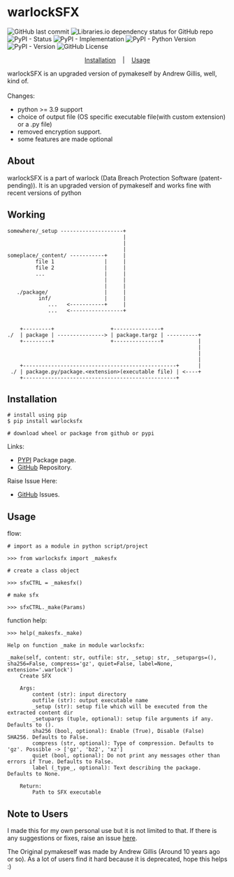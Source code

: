 # warlockSFX

![GitHub last commit](https://img.shields.io/github/last-commit/d33pster/warlockSFX)
![Libraries.io dependency status for GitHub repo](https://img.shields.io/librariesio/github/d33pster/warlockSFX)
![PyPI - Status](https://img.shields.io/pypi/status/warlockSFX)
![PyPI - Implementation](https://img.shields.io/pypi/implementation/warlockSFX)
![PyPI - Python Version](https://img.shields.io/pypi/pyversions/warlockSFX)
![PyPI - Version](https://img.shields.io/pypi/v/warlockSFX)
![GitHub License](https://img.shields.io/github/license/d33pster/warlockSFX)

<p align='center'>
    <a href='#Installation'>Installation</a>
    &nbsp;&nbsp;&nbsp;|&nbsp;&nbsp;&nbsp;
    <a href='#Usage'>Usage</a>
</p>

warlockSFX is an upgraded version of pymakeself by Andrew Gillis, well, kind of.<br><br>
Changes:
- python >= 3.9 support
- choice of output file (OS specific executable file(with custom extension) or a .py file)
- removed encryption support.
- some features are made optional

## About
warlockSFX is a part of warlock (Data Breach Protection Software (patent-pending)). It is an upgraded version of pymakeself and works fine with recent versions of python

## Working
```console
somewhere/_setup --------------------+
                                     |
                                     |
                                     |
someplace/_content/ -----------+     |
         file 1                |     |
         file 2                |     |
         ...                   |     |
                               |     |
                               |     |
   ./package/                  |     |
          inf/                 |     |
             ...   <-----------+     |
             ...   <-----------------+
    

    +---------+                  +---------------+
./  | package | ---------------> | package.targz | ----------+
    +---------+                  +---------------+           |
                                                             |
                                                             |
                                                             |
    +-------------------------------------------------+      |
 ./ | package.py/package.<extension>(executable file) | <----+
    +-------------------------------------------------+

```

## Installation
```console
# install using pip
$ pip install warlocksfx

# download wheel or package from github or pypi
```
Links:

- [PYPI](https://pypi.org/project/warlockSFX/0.1.4/) Package page.
- [GitHub](https://github.com/d33pster/warlockSFX) Repository.

Raise Issue Here:
- [GitHub](https://github.com/d33pster/warlockSFX) Issues.

## Usage
flow:
```console
# import as a module in python script/project

>>> from warlocksfx import _makesfx

# create a class object

>>> sfxCTRL = _makesfx()

# make sfx

>>> sfxCTRL._make(Params)
```

function help:
```console
>>> help(_makesfx._make)

Help on function _make in module warlocksfx:

_make(self, content: str, outfile: str, _setup: str, _setupargs=(), sha256=False, compress='gz', quiet=False, label=None, extension='.warlock')
    Create SFX

    Args:
        content (str): input directory
        outfile (str): output executable name
        _setup (str): setup file which will be executed from the extracted content dir
        _setupargs (tuple, optional): setup file arguments if any. Defaults to ().
        sha256 (bool, optional): Enable (True), Disable (False) SHA256. Defaults to False.
        compress (str, optional): Type of compression. Defaults to 'gz'. Possible -> ['gz', 'bz2', 'xz']
        quiet (bool, optional): Do not print any messages other than errors if True. Defaults to False.
        label (_type_, optional): Text describing the package. Defaults to None.

    Return:
        Path to SFX executable
```

## Note to Users
I made this for my own personal use but it is not limited to that. If there is any suggestions or fixes, raise an issue [here](https://github.com/d33pster/warlockSFX/issues).

The Original pymakeself was made by Andrew Gillis (Around 10 years ago or so). As a lot of users find it hard because it is deprecated, hope this helps :)